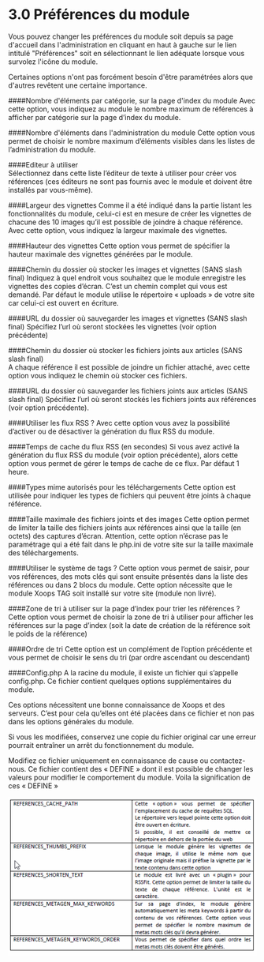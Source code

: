 # 3.0 Préférences du module

Vous pouvez changer les préférences du module soit depuis sa page d'accueil dans l'administration en cliquant en haut à gauche sur le lien intitulé "Préférences" soit en sélectionnant le lien adéquate lorsque vous survolez l'icône du module. 

Certaines options n'ont pas forcément besoin  d'être paramétrées alors que d'autres revêtent une certaine importance. 
 
####Nombre d'éléments par catégorie, sur la page d'index du module 
Avec cette option, vous indiquez au module le nombre maximum de références à afficher par catégorie sur la page d’index du module.  
 
####Nombre d'éléments dans l'administration du module 
Cette option vous permet de choisir le nombre maximum d’éléments visibles dans les listes de l’administration du module. 
 
####Editeur à utiliser  
Sélectionnez dans cette liste l’éditeur de texte à utiliser pour créer vos références (ces éditeurs ne sont pas fournis avec le module et doivent être installés par vous-même). 
 
####Largeur des vignettes 
Comme il a été indiqué dans la partie listant les fonctionnalités du module, celui-ci est en mesure de créer les vignettes de chacune des 10 images qu’il est possible de joindre à chaque référence. Avec cette option, vous indiquez la largeur maximale des vignettes. 
 
####Hauteur des vignettes 
Cette option vous permet de spécifier la hauteur maximale des vignettes générées par le module. 
 
####Chemin du dossier où stocker les images et vignettes (SANS slash final) 
Indiquez à quel endroit vous souhaitez que le module enregistre les vignettes des copies d’écran. C’est un chemin complet qui vous est demandé. Par défaut le module utilise le répertoire « uploads » de votre site car celui-ci est ouvert en écriture. 
 
####URL du dossier où sauvegarder les images et vignettes (SANS slash final) 
Spécifiez l’url où seront stockées les vignettes (voir option précédente) 
 
####Chemin du dossier où stocker les fichiers joints aux articles (SANS slash final)  
A chaque référence il est possible de joindre un fichier attaché, avec cette option vous indiquez le chemin où stocker ces fichiers. 
 
####URL du dossier où sauvegarder les fichiers joints aux articles (SANS slash final) 
Spécifiez l’url où seront stockés les fichiers joints aux références (voir option précédente). 
 
####Utiliser les flux RSS ? 
Avec cette option vous avez la possibilité d’activer ou de désactiver la génération du flux RSS du module. 
 
####Temps de cache du flux RSS (en secondes) 
Si vous avez activé la génération du flux RSS du module (voir option précédente), alors cette option vous permet de gérer le temps de cache de ce flux. Par défaut 1 heure. 
 
####Types mime autorisés pour les téléchargements 
Cette option est utilisée pour indiquer les types de fichiers qui peuvent être joints à chaque référence. 
 
####Taille maximale des fichiers joints et des images 
Cette option permet de limiter la taille des fichiers joints aux références ainsi que la taille (en octets) des captures d’écran. Attention, cette option n’écrase pas le paramétrage qui a été fait dans le php.ini de votre site sur la taille maximale des téléchargements. 
 
####Utiliser le système de tags ? 
Cette option vous permet de saisir, pour vos références, des mots clés qui sont ensuite présentés dans la liste des références ou dans 2 blocs du module. Cette option nécessite que le module Xoops TAG soit installé sur votre site (module non livré). 
 
 
####Zone de tri à utiliser sur la page d’index pour trier les références ? 
Cette option vous permet de choisir la zone de tri à utiliser pour afficher les références sur la page d’index (soit la date de création de la référence soit le poids de la référence) 
 
####Ordre de tri 
Cette option est un complément de l’option précédente et vous permet de choisir le sens du tri (par ordre ascendant ou descendant) 
  
####Config.php 
A la racine du module, il existe un fichier qui s’appelle config.php. Ce fichier contient quelques options supplémentaires du module.  

Ces options nécessitent une bonne connaissance de Xoops et des serveurs. C’est pour cela qu’elles ont été placées dans ce fichier et non pas dans les options générales du module. 

Si vous les modifiées, conservez une copie du fichier original car une erreur pourrait entraîner un arrêt du fonctionnement du module. 

Modifiez ce fichier uniquement en connaissance de cause ou contactez-nous. 
Ce fichier contient des « DEFINE » dont il est possible de changer les valeurs pour modifier le comportement du module. Voila la signification de ces « DEFINE » 

![](../assets/config-php.png)